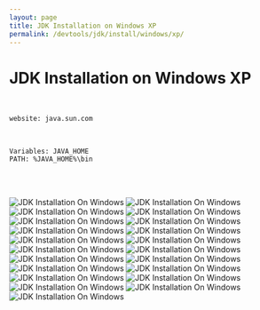 ```yaml
---
layout: page
title: JDK Installation on Windows XP
permalink: /devtools/jdk/install/windows/xp/
---
```


# JDK Installation on Windows XP

<br/>

    website: java.sun.com

<br/>

    Variables: JAVA_HOME
    PATH: %JAVA_HOME%\bin

<br/>
<br/>

![JDK Installation On Windows](/files/jdk/installation/windows/xp/javadev_jdk_installation_01.png)
![JDK Installation On Windows](/files/jdk/installation/windows/xp/javadev_jdk_installation_02.png)
![JDK Installation On Windows](/files/jdk/installation/windows/xp/javadev_jdk_installation_03.png)
![JDK Installation On Windows](/files/jdk/installation/windows/xp/javadev_jdk_installation_04.png)
![JDK Installation On Windows](/files/jdk/installation/windows/xp/javadev_jdk_installation_05.png)
![JDK Installation On Windows](/files/jdk/installation/windows/xp/javadev_jdk_installation_06.png)
![JDK Installation On Windows](/files/jdk/installation/windows/xp/javadev_jdk_installation_07.png)
![JDK Installation On Windows](/files/jdk/installation/windows/xp/javadev_jdk_installation_08.png)
![JDK Installation On Windows](/files/jdk/installation/windows/xp/javadev_jdk_installation_09.png)
![JDK Installation On Windows](/files/jdk/installation/windows/xp/javadev_jdk_installation_10.png)
![JDK Installation On Windows](/files/jdk/installation/windows/xp/javadev_jdk_installation_11.png)
![JDK Installation On Windows](/files/jdk/installation/windows/xp/javadev_jdk_installation_12.png)
![JDK Installation On Windows](/files/jdk/installation/windows/xp/javadev_jdk_installation_13.png)
![JDK Installation On Windows](/files/jdk/installation/windows/xp/javadev_jdk_installation_14.png)
![JDK Installation On Windows](/files/jdk/installation/windows/xp/javadev_jdk_installation_15.png)
![JDK Installation On Windows](/files/jdk/installation/windows/xp/javadev_jdk_installation_16.png)
![JDK Installation On Windows](/files/jdk/installation/windows/xp/javadev_jdk_installation_17.png)
![JDK Installation On Windows](/files/jdk/installation/windows/xp/javadev_jdk_installation_18.png)
![JDK Installation On Windows](/files/jdk/installation/windows/xp/javadev_jdk_installation_19.png)
![JDK Installation On Windows](/files/jdk/installation/windows/xp/javadev_jdk_installation_20.png)
![JDK Installation On Windows](/files/jdk/installation/windows/xp/javadev_jdk_installation_21.png)
